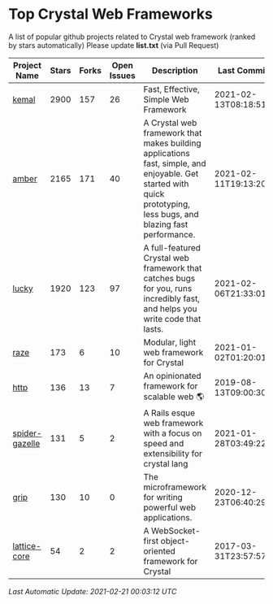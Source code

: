# Top Crystal Web Frameworks

A list of popular github projects related to Crystal web framework (ranked by stars automatically)
Please update **list.txt** (via Pull Request)

| Project Name | Stars | Forks | Open Issues | Description | Last Commit |
| ------------ | ----- | ----- | ----------- | ----------- | ----------- |
| [kemal](https://github.com/kemalcr/kemal) |2900|157|26|Fast, Effective, Simple Web Framework|2021-02-13T08:18:51Z|
| [amber](https://github.com/amberframework/amber) |2165|171|40|A Crystal web framework that makes building applications fast, simple, and enjoyable. Get started with quick prototyping, less bugs, and blazing fast performance.|2021-02-11T19:13:20Z|
| [lucky](https://github.com/luckyframework/lucky) |1920|123|97|A full-featured Crystal web framework that catches bugs for you, runs incredibly fast, and helps you write code that lasts.|2021-02-06T21:33:01Z|
| [raze](https://github.com/samueleaton/raze) |173|6|10|Modular, light web framework for Crystal|2021-01-02T01:20:01Z|
| [http](https://github.com/onyxframework/http) |136|13|7|An opinionated framework for scalable web 🌎|2019-08-13T09:00:30Z|
| [spider-gazelle](https://github.com/spider-gazelle/spider-gazelle) |131|5|2|A Rails esque web framework with a focus on speed and extensibility for crystal lang|2021-01-28T03:49:22Z|
| [grip](https://github.com/grip-framework/grip) |130|10|0|The microframework for writing powerful web applications.|2020-12-23T06:40:29Z|
| [lattice-core](https://github.com/jasonl99/lattice-core) |54|2|2|A WebSocket-first object-oriented framework for Crystal|2017-03-31T23:57:57Z|

*Last Automatic Update: 2021-02-21 00:03:12 UTC*